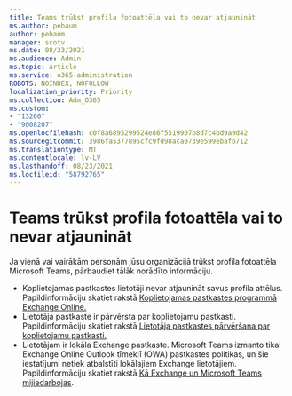 ```yaml
---
title: Teams trūkst profila fotoattēla vai to nevar atjaunināt
ms.author: pebaum
author: pebaum
manager: scotv
ms.date: 08/23/2021
ms.audience: Admin
ms.topic: article
ms.service: o365-administration
ROBOTS: NOINDEX, NOFOLLOW
localization_priority: Priority
ms.collection: Adm_O365
ms.custom:
- "13260"
- "9008207"
ms.openlocfilehash: c0f8a6895299524e86f5519907b8d7c4bd9a9d42
ms.sourcegitcommit: 3986fa5377895cfc9fd98aca0739e599ebafb712
ms.translationtype: MT
ms.contentlocale: lv-LV
ms.lasthandoff: 08/23/2021
ms.locfileid: "58792765"
---
```

# <a name="teams-profile-photo-is-missing-or-cant-be-updated"></a>Teams trūkst profila fotoattēla vai to nevar atjaunināt

Ja vienā vai vairākām personām jūsu organizācijā trūkst profila fotoattēla Microsoft Teams, pārbaudiet tālāk norādīto informāciju. 

- Koplietojamas pastkastes lietotāji nevar atjaunināt savus profila attēlus. Papildinformāciju skatiet rakstā [Koplietojamas pastkastes programmā Exchange Online.](https://docs.microsoft.com/exchange/collaboration-exo/shared-mailboxes) 
- Lietotāja pastkaste ir pārvērsta par koplietojamu pastkasti. Papildinformāciju skatiet rakstā [Lietotāja pastkastes pārvēršana par koplietojamu pastkasti.](https://docs.microsoft.com/microsoft-365/admin/email/convert-user-mailbox-to-shared-mailbox) 
- Lietotājam ir lokāla Exchange pastkaste. Microsoft Teams izmanto tikai Exchange Online Outlook tīmeklī (OWA) pastkastes politikas, un šie iestatījumi netiek atbalstīti lokālajiem Exchange lietotājiem. Papildinformāciju skatiet rakstā [Kā Exchange un Microsoft Teams mijiedarbojas](https://docs.microsoft.com/MicrosoftTeams/exchange-teams-interact). 